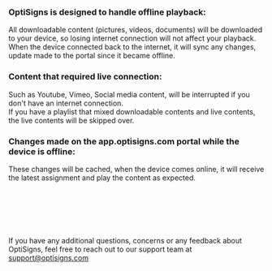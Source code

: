<h3 id="h_01HQ084E95E3VXFNKBRFWKMK1D"><strong>OptiSigns is designed to handle offline playback:</strong></h3>
<p>All downloadable content (pictures, videos, documents) will be downloaded to your device, so losing internet connection will not affect your playback.<br>When the device connected back to the internet, it will sync any changes, update made to the portal since it became offline.</p>
<h3 id="h_01HQ084E95QFTWNXTH06162R81"><strong>Content that required live connection:</strong></h3>
<p>Such as Youtube, Vimeo, Social media content, will be interrupted if you don't have an internet connection.<br>If you have a playlist that mixed downloadable contents and live contents, the live contents will be skipped over.</p>
<h3 id="h_01HQ084E96E8PCDPH7SVQ6DPY0"><strong>Changes made on the app.optisigns.com portal while the device is offline:</strong></h3>
<p>These changes will be cached, when the device comes online, it will receive the latest assignment and play the content as expected.</p>
<p> </p>
<p> </p>
<p> </p>
<p>If you have any additional questions, concerns or any feedback about OptiSigns, feel free to reach out to our support team at <a href="mailto:support@optisigns.com" target="_self" rel="undefined">support@optisigns.com</a> </p>